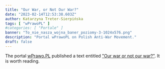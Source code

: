 ```yaml
---
title: "Our War, or Not Our War?"
date: "2023-02-14T12:53:38.603Z"
author: Katarzyna Treter-Sierpińska
tags: [ "wPrawoPL" ]
#categories: [ "Portale" ]
banner: "To_nie_nasza_wojna_baner_poziomy-3-1024x576.png"
description: "Portal wPrawoPL on Polish Anti-War Movement."
draft: false
---
```


The portal [wPrawo.PL](https://wprawo.pl/ "Portal wPrawo.PL") published a text entitled ["Our war or not our war?"](https://wprawo.pl/katarzyna-ts-nasza-wojna-czy-nie-nasza/ "Portal wPrawo.PL"). It is worth reading.
